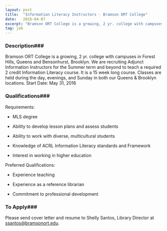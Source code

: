 ```yaml
---
layout: post
title:  "Information Literacy Instructors - Bramson ORT College"
date:   2016-04-07
excerpt: "Bramson ORT College is a growing, 2 yr. college with campuses in Forest Hills, Queens and Bensonhurst, Brooklyn. We are recruiting Adjunct Information Instructors for the Summer term and beyond to teach a required 2 credit Information Literacy course. It is a 15 week long course. Classes are held during..."
tag: job
---
```


### Description###

Bramson ORT College is a growing, 2 yr. college with campuses in Forest Hills, Queens and Bensonhurst, Brooklyn. We are recruiting Adjunct Information Instructors for the Summer term and beyond to teach a required 2 credit Information Literacy course.  It is a 15 week long course. Classes are held during the day, evenings, and Sunday in both our Queens & Brooklyn locations.
Start Date: May 31, 2016




### Qualifications###

Requirements:

* MLS degree

* Ability to develop lesson plans and assess students

* Ability to work with diverse, multicultural students

* Knowledge of ACRL Information Literacy standards and Framework

* Interest in working in higher education

Preferred Qualifications:

* Experience teaching

* Experience as a reference librarian

* Commitment to professional development








### To Apply###

Please send cover letter and resume to Shelly Santos, Library Director at ssantos@bramsonort.edu.





